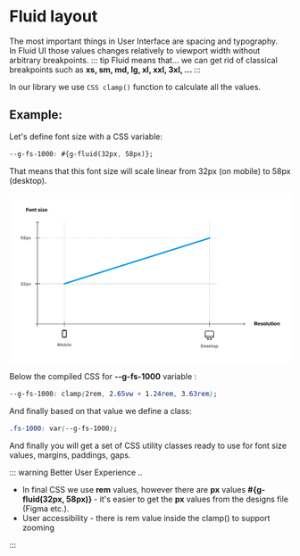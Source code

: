 # Fluid layout

The most important things in User Interface are spacing and typography.<br/>
In Fluid UI those values changes relatively to viewport width without arbitrary breakpoints.
::: tip Fluid means that...
we can get rid of classical breakpoints such as <strong>xs, sm, md, lg, xl, xxl, 3xl, ... </strong>
:::

In our library we use <code>CSS clamp()</code> function to calculate all the values.

## Example:

Let's define font size with a CSS variable:

```CSS
--g-fs-1000: #{g-fluid(32px, 58px)};
```

That means that this font size will scale linear from 32px (on mobile) to 58px (desktop).

![fluid font size scaling](./images/fluid-font-size-1000.png)

Below the compiled CSS for **--g-fs-1000** variable :

```CSS
--g-fs-1000: clamp(2rem, 2.65vw + 1.24rem, 3.63rem);
```

And finally based on that value we define a class:

```CSS
.fs-1000: var(--g-fs-1000);
```

And finally you will get a set of CSS utility classes ready to use for font size values, margins, paddings, gaps.

::: warning Better User Experience ..

<ul>
<li> In final CSS we use <strong>rem</strong> values, however there are <strong>px</strong> values <strong class="text-no-wrap">#{g-fluid(32px, 58px)} </strong> - it's easier to get the <strong>px</strong> values from the designs file (Figma etc.).</li>
<li>User accessibility - there is rem value inside the clamp() to support zooming</li>
</ul>
:::
